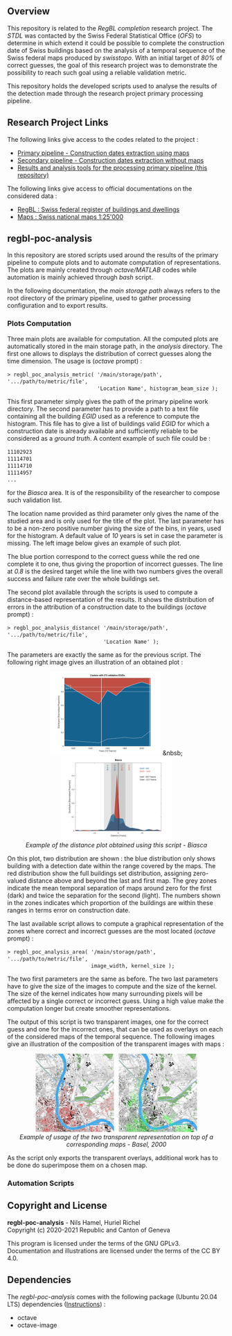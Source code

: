 ## Overview

This repository is related to the _RegBL completion_ research project. The _STDL_ was contacted by the Swiss Federal Statistical Office (_OFS_) to determine in which extend it could be possible to complete the construction date of Swiss buildings based on the analysis of a temporal sequence of the Swiss federal maps produced by _swisstopo_. With an initial target of _80%_ of correct guesses, the goal of this research project was to demonstrate the possibility to reach such goal using a reliable validation metric.

This repository holds the developed scripts used to analyse the results of the detection made through the research project primary processing pipeline.

## Research Project Links

The following links give access to the codes related to the project :

* [Primary pipeline - Construction dates extraction using maps](https://github.com/swiss-territorial-data-lab/regbl-poc)
* [Secondary pipeline - Construction dates extraction without maps](https://github.com/swiss-territorial-data-lab/intYEARpolator)
* [Results and analysis tools for the processing primary pipeline (this repository)](https://github.com/swiss-territorial-data-lab/regbl-poc-analysis)

The following links give access to official documentations on the considered data :

* [RegBL : Swiss federal register of buildings and dwellings](https://www.bfs.admin.ch/bfs/en/home/registers/federal-register-buildings-dwellings.html)
* [Maps : Swiss national maps 1:25'000](https://shop.swisstopo.admin.ch/en/products/maps/national/lk25)

## regbl-poc-analysis

In this repository are stored scripts used around the results of the primary pipeline to compute plots and to automate computation of representations. The plots are mainly created through _octave/MATLAB_ codes while automation is mainly achieved through _bash_ script.

In the following documentation, the _main storage path_ always refers to the root directory of the primary pipeline, used to gather processing configuration and to export results.

### Plots Computation

Three main plots are available for computation. All the computed plots are automatically stored in the main storage path, in the _analysis_ directory. The first one allows to displays the distribution of correct guesses along the time dimension. The usage is (_octave_ prompt) :

    > regbl_poc_analysis_metric( '/main/storage/path', '.../path/to/metric/file',
                                 'Location Name', histogram_beam_size );

This first parameter simply gives the path of the primary pipeline work directory. The second parameter has to provide a path to a text file containing all the building _EGID_ used as a reference to compute the histogram. This file has to give a list of buildings valid _EGID_ for which a construction date is already available and sufficiently reliable to be considered as a _ground truth_. A content example of such file could be :

    11102923
    11114701
    11114710
    11114957
    ...

for the _Biasca_ area. It is of the responsibility of the researcher to compose such validation list.

The location name provided as third parameter only gives the name of the studied area and is only used for the title of the plot. The last parameter has to be a non-zero positive number giving the size of the bins, in years, used for the histogram. A default value of _10_ years is set in case the parameter is missing. The left image below gives an example of such plot.

The blue portion correspond to the correct guess while the red one complete it to one, thus giving the proportion of incorrect guesses. The line at _0.8_ is the desired target while the line with two numbers gives the overall success and failure rate over the whole buildings set.

The second plot available through the scripts is used to compute a distance-based representation of the results. It shows the distribution of errors in the attribution of a construction date to the buildings (_octave_ prompt) :

    > regbl_poc_analysis_distance( '/main/storage/path', '.../path/to/metric/file',
                                   'Location Name' );

The parameters are exactly the same as for the previous script. The following right image gives an illustration of an obtained plot :

<p align="center">
<img src="doc/image/histogram-example.png?raw=true" width="256"> &nbsb;
<img src="doc/image/distance-example.png?raw=true" width="256">
<br />
<i>Example of the distance plot obtained using this script - Biasca</i>
</p>

On this plot, two distribution are shown : the blue distribution only shows building with a detection date within the range covered by the maps. The red distribution show the full buildings set distribution, assigning zero-valued distance above and beyond the last and first map. The grey zones indicate the mean temporal separation of maps around zero for the first (dark) and twice the separation for the second (light). The numbers shown in the zones indicates which proportion of the buildings are within these ranges in terms error on construction date.

The last available script allows to compute a graphical representation of the zones where correct and incorrect guesses are the most located (_octave_ prompt) :

    > regbl_poc_analysis_area( '/main/storage/path', '.../path/to/metric/file',
                               image_width, kernel_size );

The two first parameters are the same as before. The two last parameters have to give the size of the images to compute and the size of the kernel. The size of the kernel indicates how many surrounding pixels will be affected by a single correct or incorrect guess. Using a high value make the computation longer but create smoother representations.

The output of this script is two transparent images, one for the correct guess and one for the incorrect ones, that can be used as overlays on each of the considered maps of the temporal sequence. The following images give an illustration of the composition of the transparent images with maps :

<p align="center">
<img src="doc/image/guess-by-area.jpg?raw=true" width="384">
<br />
<i>Example of usage of the two transparent representation on top of a corresponding maps - Basel, 2000</i>
</p>

As the script only exports the transparent overlays, additional work has to be done do superimpose them on a chosen map.

### Automation Scripts



## Copyright and License

**regbl-poc-analysis** - Nils Hamel, Huriel Richel <br >
Copyright (c) 2020-2021 Republic and Canton of Geneva

This program is licensed under the terms of the GNU GPLv3. Documentation and illustrations are licensed under the terms of the CC BY 4.0.

## Dependencies

The _regbl-poc-analysis_ comes with the following package (Ubuntu 20.04 LTS) dependencies ([Instructions](DEPEND.md)) :

* octave
* octave-image
